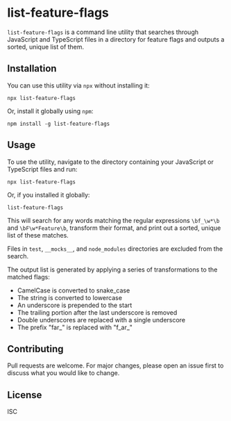 # list-feature-flags

`list-feature-flags` is a command line utility that searches through JavaScript and TypeScript files in a directory for feature flags and outputs a sorted, unique list of them.

## Installation

You can use this utility via `npx` without installing it:

```
npx list-feature-flags
```

Or, install it globally using `npm`:

```
npm install -g list-feature-flags
```

## Usage

To use the utility, navigate to the directory containing your JavaScript or TypeScript files and run:

```
npx list-feature-flags
```

Or, if you installed it globally:

```
list-feature-flags
```

This will search for any words matching the regular expressions `\bf_\w*\b` and `\bF\w*Feature\b`, transform their format, and print out a sorted, unique list of these matches. 

Files in `test`, `__mocks__`, and `node_modules` directories are excluded from the search.

The output list is generated by applying a series of transformations to the matched flags:

- CamelCase is converted to snake_case
- The string is converted to lowercase
- An underscore is prepended to the start
- The trailing portion after the last underscore is removed
- Double underscores are replaced with a single underscore
- The prefix "far_" is replaced with "f_ar_"

## Contributing

Pull requests are welcome. For major changes, please open an issue first to discuss what you would like to change.

## License

ISC